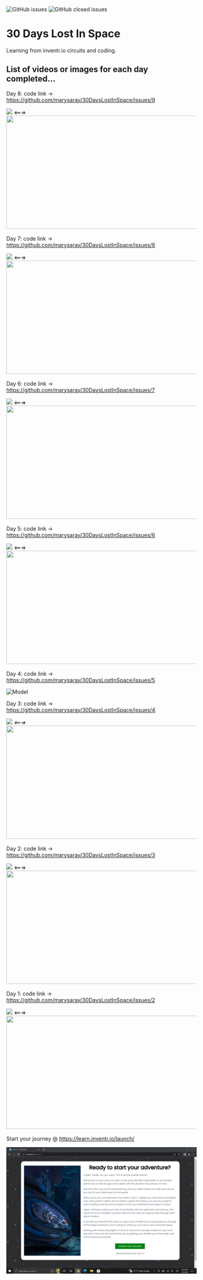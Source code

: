 ![GitHub issues](https://img.shields.io/github/issues-raw/marysaray/30DaysLostInSpace)
![GitHub closed issues](https://img.shields.io/github/issues-closed-raw/marysaray/30DaysLostInSpace)

# 30 Days Lost In Space
Learning from inventr.io circuits and coding.

## List of videos or images for each day completed... 

Day 8: code link -> https://github.com/marysaray/30DaysLostInSpace/issues/9

[![](https://markdown-videos-api.jorgenkh.no/youtube/keIOaTJ2dXk/)](https://youtu.be/keIOaTJ2dXk) <===>
[<img src="https://img.youtube.com/vi/keIOaTJ2dXk/hqdefault.jpg" width="600" height="300"
/>](https://www.youtube.com/embed/keIOaTJ2dXk)

Day 7: code link -> https://github.com/marysaray/30DaysLostInSpace/issues/8

[![](https://markdown-videos-api.jorgenkh.no/youtube/9QyLbQo9950/)](https://youtu.be/9QyLbQo9950) <===>
[<img src="https://img.youtube.com/vi/9QyLbQo9950/hqdefault.jpg" width="600" height="300"
/>](https://www.youtube.com/embed/9QyLbQo9950)

Day 6: code link -> https://github.com/marysaray/30DaysLostInSpace/issues/7

[![](https://markdown-videos-api.jorgenkh.no/youtube/KarFUF-8vbU/)](https://youtu.be/KarFUF-8vbU) <===>
[<img src="https://img.youtube.com/vi/KarFUF-8vbU/hqdefault.jpg" width="600" height="300"
/>](https://www.youtube.com/embed/KarFUF-8vbU)

Day 5: code link -> https://github.com/marysaray/30DaysLostInSpace/issues/6

[![](https://markdown-videos-api.jorgenkh.no/youtube/oJY9wVSD6to/)](https://youtu.be/oJY9wVSD6to) <===>
[<img src="https://img.youtube.com/vi/oJY9wVSD6to/hqdefault.jpg" width="600" height="300"
/>](https://www.youtube.com/embed/oJY9wVSD6to)

Day 4: code link -> https://github.com/marysaray/30DaysLostInSpace/issues/5

![Model](https://github.com/marysaray/30DaysLostInSpace/assets/82470838/16ca773e-43d2-4e9c-9732-3f95a2606763)

Day 3: code link -> https://github.com/marysaray/30DaysLostInSpace/issues/4

[![](https://markdown-videos-api.jorgenkh.no/youtube/GSBBUuudSMk/)](https://youtu.be/GSBBUuudSMk) *<===>*
[<img src="https://img.youtube.com/vi/GSBBUuudSMk/hqdefault.jpg" width="600" height="300"
/>](https://www.youtube.com/embed/GSBBUuudSMk)

Day 2: code link -> https://github.com/marysaray/30DaysLostInSpace/issues/3

[![](https://markdown-videos-api.jorgenkh.no/youtube/Z0iCB9BUpcI/)](https://youtu.be/Z0iCB9BUpcI) <===>
[<img src="https://img.youtube.com/vi/Z0iCB9BUpcI/hqdefault.jpg" width="600" height="300"
/>](https://www.youtube.com/embed/Z0iCB9BUpcI)

Day 1: code link -> https://github.com/marysaray/30DaysLostInSpace/issues/2

[![](https://markdown-videos-api.jorgenkh.no/youtube/8bjS5ZpPoy8/)](https://youtu.be/8bjS5ZpPoy8) <===>
[<img src="https://img.youtube.com/vi/8bjS5ZpPoy8/hqdefault.jpg" width="600" height="300"
/>](https://www.youtube.com/embed/8bjS5ZpPoy8)

Start your journey @ https://learn.inventr.io/launch/

![Model](LostInSpaceIntro.jpg)
